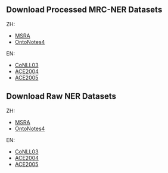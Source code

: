 ## Download Processed MRC-NER Datasets 
ZH:
- [MSRA](https://drive.google.com/file/d/1bAoSJfT1IBdpbQWSrZPjQPPbAsDGlN2D/view?usp=sharing)
- [OntoNotes4](https://drive.google.com/file/d/1CRVgZJDDGuj0O1NLK5DgujQBTLKyMR-g/view?usp=sharing)

EN:
- [CoNLL03](https://drive.google.com/file/d/1COt5bSHgwfl3oIZ6sCBVAenJKlfy3LI_/view?usp=sharing)
- [ACE2004](https://drive.google.com/file/d/1zxLjecKK7CeLjxvPa-9QU9xsRJTVI5vb/view?usp=sharing)
- [ACE2005](https://drive.google.com/file/d/1yxfwlrBmYIECqL_4K5xRve-pfBeIt58z/view?usp=sharing)


## Download Raw NER Datasets 
ZH:
- [MSRA](https://drive.google.com/file/d/1NKotZyWS1nWWYbxFTg4toa5oWWRejc3R/view?usp=sharing)
- [OntoNotes4](https://drive.google.com/file/d/1ci13f2lGK-iagR2Ymcpf50jz4RR2xty2/view?usp=sharing)

EN:
- [CoNLL03](https://drive.google.com/file/d/11VpbYcSiV7BZLhk5BDPqVe7q4cGvRKJm/view?usp=sharing)
- [ACE2004](https://drive.google.com/file/d/1yhXl5U4guRacQd_bmme4hRk1pBnCES4m/view?usp=sharing)
- [ACE2005](https://drive.google.com/file/d/1WSV3uzSLrwquvpoCJQDhT15eBrXp6jcF/view?usp=sharing)
